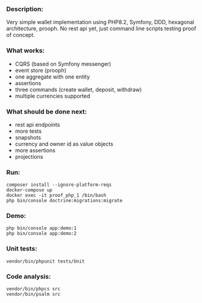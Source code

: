 ### Description:
Very simple wallet implementation using PHP8.2, Symfony, DDD, hexagonal architecture, prooph. No rest api yet,
just command line scripts testing proof of concept.

### What works:
* CQRS (based on Symfony messenger)
* event store (prooph)
* one aggregate with one entity
* assertions
* three commands (create wallet, deposit, withdraw)
* multiple currencies supported

### What should be done next:
* rest api endpoints
* more tests
* snapshots
* currency and owner id as value objects
* more assertions
* projections

### Run:
```
composer install --ignore-platform-reqs
docker-compose up
docker exec -it proof_php_1 /bin/bash
php bin/console doctrine:migrations:migrate
```

### Demo:
```
php bin/console app:demo:1
php bin/console app:demo:2
```

### Unit tests:
```
vendor/bin/phpunit tests/Unit
```

### Code analysis:
```
vendor/bin/phpcs src
vendor/bin/psalm src
```
